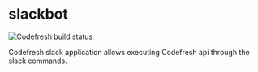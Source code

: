 # slackbot
[![Codefresh build status]( https://g.codefresh.io/api/badges/pipeline/razielt77_github/Razielt77%2Fslackbot%2Fslackbot?branch=master&key=eyJhbGciOiJIUzI1NiJ9.NTY4MGYxMzAzNGNkYjMxNzdjODJhY2Ix.7GdEBSxLCA8HFs_SIUKUZiofLRqTMnAxV69g2uRYilk&type=cf-1)]( https://g.codefresh.io/pipelines/slackbot/builds?repoOwner=Razielt77&repoName=slackbot&serviceName=Razielt77%2Fslackbot&filter=trigger:build~Build;branch:master;pipeline:599cb6d34422740001a7a36d~slackbot)

Codefresh slack application allows executing Codefresh api through the slack commands.
